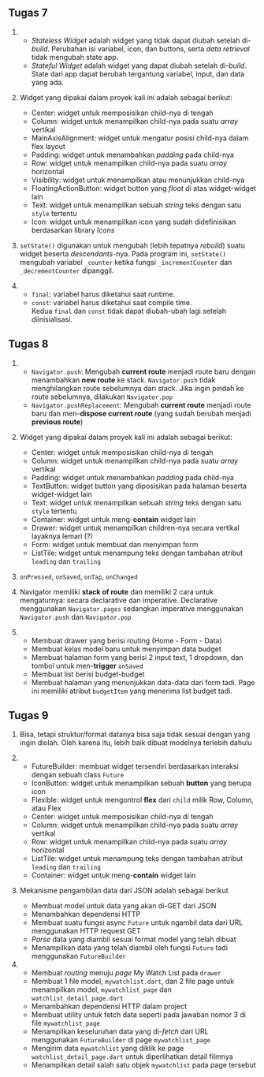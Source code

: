 ## Tugas 7
1. - *Stateless Widget* adalah widget yang tidak dapat diubah setelah di-*build*.
     Perubahan isi variabel, icon, dan buttons, serta *data retrieval* tidak 
     mengubah state app.
   - *Stateful Widget* adalah widget yang dapat diubah setelah di-*build*.
     State dari app dapat berubah tergantung variabel, input, dan data yang ada.

2. Widget yang dipakai dalam proyek kali ini adalah sebagai berikut:
   - Center: widget untuk memposisikan child-nya di tengah
   - Column: widget untuk menampilkan child-nya pada suatu *array* vertikal
   - MainAxisAlignment: widget untuk mengatur posisi child-nya dalam flex layout
   - Padding: widget untuk menambahkan *padding* pada child-nya
   - Row: widget untuk menampilkan child-nya pada suatu *array* horizontal
   - Visibility: widget untuk menampilkan atau menunjukkan child-nya
   - FloatingActionButton: widget button yang *float* di atas widget-widget lain
   - Text: widget untuk menampilkan sebuah *string* teks dengan satu `style` tertentu
   - Icon: widget untuk menampilkan icon yang sudah didefinisikan berdasarkan library *Icons*

3. `setState()` digunakan untuk mengubah (lebih tepatnya *rebuild*) suatu 
   widget beserta *descendants*-nya. Pada program ini, `setState()` mengubah 
   variabel `_counter` ketika fungsi `_incrementCounter` dan `_decrementCounter` 
   dipanggil.

4. - `final`: variabel harus diketahui saat runtime. 
   - `const`: variabel harus diketahui saat compile time.<br>
   Kedua `final` dan `const` tidak dapat diubah-ubah lagi setelah diinisialisasi.

## Tugas 8
1. - `Navigator.push`: Mengubah **current route** menjadi route baru dengan menambahkan **new route** ke stack. `Navigator.push` tidak menghilangkan route sebelumnya dari stack. Jika ingin pindah ke route sebelumnya, dilakukan `Navigator.pop`
   - `Navigator.pushReplacement`: Mengubah **current route** menjadi route baru dan men-**dispose current route** (yang sudah berubah menjadi **previous route**)

2. Widget yang dipakai dalam proyek kali ini adalah sebagai berikut:
   - Center: widget untuk memposisikan child-nya di tengah
   - Column: widget untuk menampilkan child-nya pada suatu *array* vertikal
   - Padding: widget untuk menambahkan *padding* pada child-nya
   - TextButton: widget button yang diposisikan pada halaman beserta widget-widget lain
   - Text: widget untuk menampilkan sebuah *string* teks dengan satu `style` tertentu
   - Container: widget untuk meng-**contain** widget lain
   - Drawer: widget untuk menampilkan children-nya secara vertikal layaknya lemari (?)
   - Form: widget untuk membuat dan menyimpan form
   - ListTile: widget untuk menampung teks dengan tambahan atribut `leading` dan `trailing`

3. `onPressed`, `onSaved`, `onTap`, `onChanged`

4. Navigator memiliki **stack of route** dan memiliki 2 cara untuk mengaturnya: secara declarative dan imperative.
   Declarative menggunakan `Navigator.pages` sedangkan imperative menggunakan `Navigator.push` dan `Navigator.pop`

5. - Membuat drawer yang berisi routing (Home - Form - Data)
   - Membuat kelas model baru untuk menyimpan data budget 
   - Membuat halaman form yang berisi 2 input text, 1 dropdown, dan tombol untuk men-**trigger** `onSaved`
   - Membuat list berisi budget-budget
   - Membuat halaman yang menunjukkan data-data dari form tadi. Page ini memiliki atribut `budgetItem` yang menerima list budget tadi.

## Tugas 9
1. Bisa, tetapi struktur/format datanya bisa saja tidak sesuai dengan yang ingin diolah. Oleh karena itu, lebih baik dibuat modelnya terlebih dahulu

2. - FutureBuilder: membuat widget tersendiri berdasarkan interaksi dengan sebuah class `Future`
   - IconButton: widget untuk menampilkan sebuah **button** yang berupa icon
   - Flexible: widget untuk mengontrol **flex** dari `child` milik Row, Column, atau Flex
   - Center: widget untuk memposisikan child-nya di tengah
   - Column: widget untuk menampilkan child-nya pada suatu *array* vertikal
   - Row: widget untuk menampilkan child-nya pada suatu *array* horizontal
   - ListTile: widget untuk menampung teks dengan tambahan atribut `leading` dan `trailing`
   - Container: widget untuk meng-**contain** widget lain

3. Mekanisme pengambilan data dari JSON adalah sebagai berikut
   - Membuat model untuk data yang akan di-GET dari JSON
   - Menambahkan dependensi HTTP
   - Membuat suatu fungsi async `Future` untuk ngambil data dari URL menggunakan HTTP request GET
   - *Parse* data yang diambil sesuai format model yang telah dibuat
   - Menampilkan data yang telah diambil oleh fungsi `Future` tadi menggunakan `FutureBuilder`

4. - Membuat *routing* menuju *page* My Watch List pada `drawer`
   - Membuat 1 file model, `mywatchlist.dart`, dan 2 file page untuk menampilkan model, `mywatchlist_page` dan `watchlist_detail_page.dart`
   - Menambahkan dependensi HTTP dalam project
   - Membuat utility untuk fetch data seperti pada jawaban nomor 3 di file `mywatchlist_page`
   - Menampilkan keseluruhan data yang di-*fetch* dari URL menggunakan `FutureBuilder` di page `mywatchlist_page`
   - Mengirim data `mywatchlist` yang diklik ke page `watchlist_detail_page.dart` untuk diperlihatkan detail filmnya
   - Menampilkan detail salah satu objek `mywatchlist` pada page tersebut